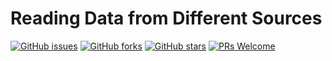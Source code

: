 # Reading Data from Different Sources
[![GitHub issues](https://img.shields.io/github/issues/Develop-Packt/Reading-Data-from-Different-Sources.svg)](https://github.com/Develop-Packt/Reading-Data-from-Different-Sources/issues)
[![GitHub forks](https://img.shields.io/github/forks/Develop-Packt/Reading-Data-from-Different-Sources.svg)](https://github.com/Develop-Packt/Reading-Data-from-Different-Sources/network)
[![GitHub stars](https://img.shields.io/github/stars/Develop-Packt/Reading-Data-from-Different-Sources.svg)](https://github.com/Develop-Packt/Reading-Data-from-Different-Sources/stargazers)
[![PRs Welcome](https://img.shields.io/badge/PRs-welcome-brightgreen.svg)](https://github.com/Develop-Packt/Reading-Data-from-Different-Sources/pulls)

